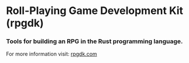 # Roll-Playing Game Development Kit (rpgdk)
### Tools for building an RPG in the Rust programming language.

For more information visit: [rpgdk.com](http://rpgdk.com)
